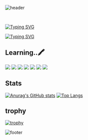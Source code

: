 
![header](https://capsule-render.vercel.app/api?type=Rounded&color=timeGradient&height=300&section=header&text=ChoiMari's-nl-GitHub%20Space&fontSize=100&animation=twinkling&rotate=-3&stroke=FFFFFF&strokeWidth=5)

<br />

[![Typing SVG](https://readme-typing-svg.demolab.com?font=Comic+Relief&size=30&duration=3000&pause=800&color=F79831FF&width=435&lines=🐰+Hi+there!;I'm+Choi+Mari🥕)](https://git.io/typing-svg)

[![Typing SVG](https://readme-typing-svg.demolab.com?font=Comic+Relief&pause=1000&color=F79560&width=435&lines=Welcome+to+my+little+corner+of+the+web)](https://git.io/typing-svg)


## Learning..🖍️
<img src="https://img.shields.io/badge/java-%23007396.svg?&style=for-the-badge&logo=java&logoColor=white" /> <img src="https://img.shields.io/badge/html5-%23E34F26.svg?&style=for-the-badge&logo=html5&logoColor=white" /> <img src="https://img.shields.io/badge/css3-%231572B6.svg?&style=for-the-badge&logo=css3&logoColor=white" /> <img src="https://img.shields.io/badge/javascript-%23F7DF1E.svg?&style=for-the-badge&logo=javascript&logoColor=black" /> <img src="https://img.shields.io/badge/c-%23A8B9CC.svg?&style=for-the-badge&logo=c&logoColor=black" /> <img src="https://img.shields.io/badge/c%2B%2B-%2300599C.svg?&style=for-the-badge&logo=c%2B%2B&logoColor=white" /> <img src="https://img.shields.io/badge/c%23-%23239120.svg?style=for-the-badge&logo=c-sharp&logoColor=white"/>



## Stats
[![Anurag's GitHub stats](https://github-readme-stats.vercel.app/api?username=ChoiMari&show_icons=true&theme=rose)](https://github.com/anuraghazra/github-readme-stats) 
[![Top Langs](https://github-readme-stats.vercel.app/api/top-langs/?username=ChoiMari&langs_count=10&layout=compact&theme=rose)](https://github.com/anuraghazra/github-readme-stats)



## trophy
[![trophy](https://github-profile-trophy.vercel.app/?username=ChoiMari&theme=flat)](https://github.com/ryo-ma/github-profile-trophy)



![footer](https://capsule-render.vercel.app/api?type=transparent&color=timeAuto&height=280&section=footer&text=Thanks%20for%20visiting%20my%20GitHub!&fontSize=50)
